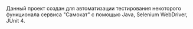 Данный проект создан для автоматизации тестирования некоторого функционала сервиса "Самокат" с помощью Java, Selenium WebDriver, JUnit 4.
